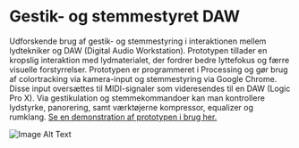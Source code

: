 # Gestik- og stemmestyret DAW
Udforskende brug af gestik- og stemmestyring i interaktionen mellem lydtekniker og DAW (Digital Audio Workstation). Prototypen tillader en kropslig interaktion med lydmaterialet, der fordrer bedre lyttefokus og færre visuelle forstyrrelser. Prototypen er programmeret i Processing og gør brug af colortracking via kamera-input og stemmestyring via Google Chrome. Disse input oversættes til MIDI-signaler som videresendes til en DAW (Logic Pro X). Via gestikulation og stemmekommandoer kan man kontrollere lydstyrke, panorering, samt værktøjerne kompressor, equalizer og rumklang. [Se en demonstration af prototypen i brug her.](https://www.thomaseg.dk/)

![Image Alt Text](relative/path/to/image.png)
